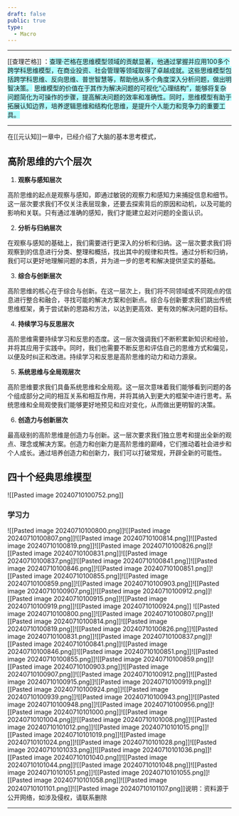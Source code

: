 ```yaml
---
draft: false
public: true
type:
  - Macro
---
```

---

[[查理芒格]] ：<span style="background:#b1ffff">查理·芒格在思维模型领域的贡献显著，他通过掌握并应用100多个跨学科思维模型，在商业投资、社会管理等领域取得了卓越成就。这些思维模型包括跨学科思维、反向思维、普世智慧等，帮助他从多个角度深入分析问题，做出明智决策。</span>
<span style="background:#b1ffff">思维模型的价值在于其作为解决问题的可视化“心理结构”，能够将复杂问题简化为可操作的步骤，提高解决问题的效率和准确性。同时，思维模型有助于拓展认知边界，培养逻辑思维和结构化思维，是提升个人能力和竞争力的重要工具。</span>

---



在[[元认知]]一章中，已经介绍了大脑的基本思考模式，

## 高阶思维的六个层次

1. **观察与感知层次**

高阶思维的起点是观察与感知，即通过敏锐的观察力和感知力来捕捉信息和细节。这一层次要求我们不仅关注表层现象，还要去探索背后的原因和动机，以及可能的影响和关联。只有通过准确的感知，我们才能建立起对问题的全面认识。

2. **分析与归纳层次**

在观察与感知的基础上，我们需要进行更深入的分析和归纳。这一层次要求我们将观察到的信息进行分类、整理和概括，找出其中的规律和共性。通过分析和归纳，我们可以更好地理解问题的本质，并为进一步的思考和解决提供坚实的基础。

3. **综合与创新层次**

高阶思维的核心在于综合与创新。在这一层次上，我们将不同领域或不同观点的信息进行整合和融合，寻找可能的解决方案和创新点。综合与创新要求我们跳出传统思维框架，勇于尝试新的思路和方法，以达到更高效、更有效的解决问题的目标。

4. **持续学习与反思层次**

高阶思维需要持续学习和反思的态度。这一层次强调我们不断积累新知识和经验，并将其应用于实践中。同时，我们也需要不断反思和评估自己的思维方式和偏见，以便及时纠正和改进。持续学习和反思是高阶思维的动力和动力源泉。

5. **系统思维与全局观层次**

高阶思维要求我们具备系统思维和全局观。这一层次意味着我们能够看到问题的各个组成部分之间的相互关系和相互作用，并将其纳入到更大的框架中进行思考。系统思维和全局观使我们能够更好地预见和应对变化，从而做出更明智的决策。

6. **创造力与创新层次**

最高级别的高阶思维是创造力与创新。这一层次要求我们独立思考和提出全新的观点、理念或解决方案。创造力和创新力是高阶思维的巅峰，它们推动着社会进步和个人成长。通过培养创造力和创新力，我们可以打破常规，开辟全新的可能性。

## 四十个经典思维模型

![[Pasted image 20240710100752.png]]

### 学习力
![[Pasted image 20240710100800.png]]![[Pasted image 20240710100807.png]]![[Pasted image 20240710100814.png]]![[Pasted image 20240710100819.png]]![[Pasted image 20240710100826.png]]![[Pasted image 20240710100831.png]]![[Pasted image 20240710100837.png]]![[Pasted image 20240710100841.png]]![[Pasted image 20240710100846.png]]![[Pasted image 20240710100851.png]]![[Pasted image 20240710100855.png]]![[Pasted image 20240710100859.png]]![[Pasted image 20240710100903.png]]![[Pasted image 20240710100907.png]]![[Pasted image 20240710100912.png]]![[Pasted image 20240710100915.png]]![[Pasted image 20240710100919.png]]![[Pasted image 20240710100924.png]]
![[Pasted image 20240710100800.png]]![[Pasted image 20240710100807.png]]![[Pasted image 20240710100814.png]]![[Pasted image 20240710100819.png]]![[Pasted image 20240710100826.png]]![[Pasted image 20240710100831.png]]![[Pasted image 20240710100837.png]]![[Pasted image 20240710100841.png]]![[Pasted image 20240710100846.png]]![[Pasted image 20240710100851.png]]![[Pasted image 20240710100855.png]]![[Pasted image 20240710100859.png]]![[Pasted image 20240710100903.png]]![[Pasted image 20240710100907.png]]![[Pasted image 20240710100912.png]]![[Pasted image 20240710100915.png]]![[Pasted image 20240710100919.png]]![[Pasted image 20240710100924.png]]![[Pasted image 20240710100939.png]]![[Pasted image 20240710100943.png]]![[Pasted image 20240710100948.png]]![[Pasted image 20240710100956.png]]![[Pasted image 20240710101000.png]]![[Pasted image 20240710101004.png]]![[Pasted image 20240710101008.png]]![[Pasted image 20240710101012.png]]![[Pasted image 20240710101015.png]]![[Pasted image 20240710101019.png]]![[Pasted image 20240710101024.png]]![[Pasted image 20240710101028.png]]![[Pasted image 20240710101033.png]]![[Pasted image 20240710101036.png]]![[Pasted image 20240710101040.png]]![[Pasted image 20240710101044.png]]![[Pasted image 20240710101048.png]]![[Pasted image 20240710101051.png]]![[Pasted image 20240710101055.png]]![[Pasted image 20240710101058.png]]![[Pasted image 20240710101101.png]]![[Pasted image 20240710101107.png]]说明：资料源于公开网络，如涉及侵权，请联系删除

---

